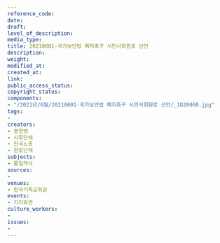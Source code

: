 ```yaml
---
reference_code: 
date: 
draft: 
level_of_description: 
media_type: 
title: 20210601-국가보안법 폐지촉구 시민사회원로 선언
description: 
weight: 
modified_at: 
created_at: 
link: 
public_access_status: 
copyright_status: 
components:
- "/2021년/6월/20210601-국가보안법 폐지촉구 시민사회원로 선언/_1D20060.jpg"
tags:
- 
creators:
- 총연맹
- 사회단체
- 한국노총
- 원로단체
subjects:
- 통일역사
sources:
- 
venues:
- 한국기독교회관
events:
- 기자회견
culture_workers:
- 
issues:
- 
---
```

